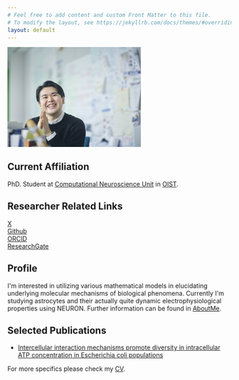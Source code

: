 ```yaml
---
# Feel free to add content and custom Front Matter to this file.
# To modify the layout, see https://jekyllrb.com/docs/themes/#overriding-theme-defaults
layout: default
---
```

<img src="assets/images/profPic.jpg" alt="drawing" width="300" id="hp"/>

## Current Affiliation

 PhD. Student at [Computational Neuroscience Unit](https://groups.oist.jp/cnu) in [OIST](https://www.oist.jp/).  
 
## Researcher Related Links

[X](https://x.com/ryojnakatani)  
[Github](https://github.com/rjnakatani)  
[ORCID](https://orcid.org/0000-0002-7009-9996)  
[ResearchGate](https://www.researchgate.net/profile/Ryo-Nakatani-3)  

<div id="chart"></div>
 <script src="https://cdnjs.cloudflare.com/ajax/libs/jquery/3.4.1/jquery.min.js"></script>
 <script src="https://cdn.jsdelivr.net/npm/apexcharts"></script>
<script src="assets/charts/apexchartScript.js"></script>

## Profile  

I'm interested in utilizing various mathematical models in elucidating underlying molecular mechanisms of biological phenomena.
Currently I'm studying astrocytes and their actually quite dynamic electrophysiological properties using NEURON.
Further information can be found in [AboutMe](/about.markdown).
    
## Selected Publications

- [Intercellular interaction mechanisms promote diversity in intracellular ATP concentration in Escherichia coli populations](https://www.nature.com/articles/s41598-022-22189-x)
    
 For more specifics please check my [CV](/cv.markdown).
 
